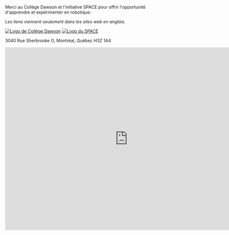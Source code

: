 Merci au Collège Dawson et l'initiative SPACE pour offrir l'opportunité d'apprendre et expérimenter en robotique: 

*Les liens viennent seulement dans les sites web en anglais.*

[![Logo de Collège Dawson](../assets/images/Dawson_En_Logo_White_RGB.svg "Collège Dawson")](https://www.dawsoncollege.qc.ca/)
[![Logo du SPACE](../assets/images/SpaceLogo.png "SPACE")](https://space.dawsoncollege.qc.ca/)

3040 Rue Sherbrooke O, Montréal, Québec H3Z 1A4
<iframe src="https://www.google.com/maps/embed?pb=!1m18!1m12!1m3!1d3529.0055466461954!2d-73.58763613560149!3d45.49029263509446!2m3!1f0!2f0!3f0!3m2!1i1024!2i768!4f13.1!3m3!1m2!1s0x4cc91a12a3fee4ab%3A0x6d25c9582df137e1!2sDawson%20College!5e1!3m2!1sen!2sca!4v1675111428738!5m2!1sen!2sca" width="800" height="600" style="border:0;" allowfullscreen="" loading="lazy" referrerpolicy="no-referrer-when-downgrade"></iframe>
